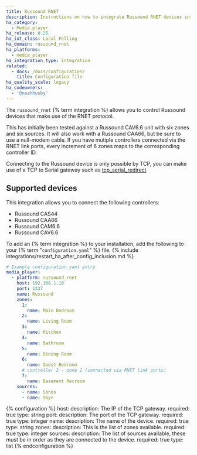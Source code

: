 ```yaml
---
title: Russound RNET
description: Instructions on how to integrate Russound RNET devices into Home Assistant.
ha_category:
  - Media player
ha_release: 0.25
ha_iot_class: Local Polling
ha_domain: russound_rnet
ha_platforms:
  - media_player
ha_integration_type: integration
related:
  - docs: /docs/configuration/
    title: Configuration file
ha_quality_scale: legacy
ha_codeowners:
  - '@noahhusby'
---
```


The `russound_rnet` {% term integration %} allows you to control Russound devices that make use of the RNET protocol.

This has initially been tested against a Russound CAV6.6 unit with six zones and six sources. It will also work with a Russound CAA66, but be sure to use a null-modem cable. If you have mutiple controllers connected via the RNET link ports, every increment of 6 zones maps to the corresponding controller ID.

Connecting to the Russound device is only possible by TCP, you can make use of a TCP to Serial gateway such as [tcp_serial_redirect](https://github.com/pyserial/pyserial/blob/master/examples/tcp_serial_redirect.py)

## Supported devices

This integration allows you to connect the following controllers:

- Russound CAS44
- Russound CAA66
- Russound CAM6.6
- Russound CAV6.6

To add an {% term integration %} to your installation, add the following to your {% term "`configuration.yaml`" %} file.
{% include integrations/restart_ha_after_config_inclusion.md %}

```yaml
# Example configuration.yaml entry
media_player:
  - platform: russound_rnet
    host: 192.168.1.10
    port: 1337
    name: Russound
    zones:
      1:
        name: Main Bedroom
      2:
        name: Living Room
      3:
        name: Kitchen
      4:
        name: Bathroom
      5:
        name: Dining Room
      6:
        name: Guest Bedroom
      # controller 2 - zone 1 (connected via RNET link ports)
      7:
        name: Basement Recroom
    sources:
      - name: Sonos
      - name: Sky+
```

{% configuration %}
host:
  description: The IP of the TCP gateway.
  required: true
  type: string
port:
  description: The port of the TCP gateway.
  required: true
  type: integer
name:
  description: The name of the device.
  required: true
  type: string
zones:
  description: This is the list of zones available.
  required: true
  type: integer
sources:
  description: The list of sources available, these must be in order as they are connected to the device.
  required: true
  type: list
{% endconfiguration %}
